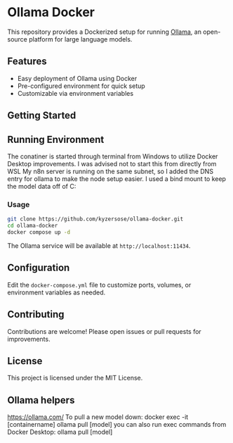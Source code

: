 # Ollama Docker

This repository provides a Dockerized setup for running [Ollama](https://ollama.com/), an open-source platform for large language models.

## Features

- Easy deployment of Ollama using Docker
- Pre-configured environment for quick setup
- Customizable via environment variables

## Getting Started

## Running Environment
The conatiner is started through terminal from Windows to utilize Docker Desktop improvements.
    I was advised not to start this from directly from WSL
My n8n server is running on the same subnet, so I added the DNS entry for ollama to make the node setup easier.
I used a bind mount to keep the model data off of C:

### Usage

```bash
git clone https://github.com/kyzersose/ollama-docker.git
cd ollama-docker
docker compose up -d
```

The Ollama service will be available at `http://localhost:11434`.

## Configuration

Edit the `docker-compose.yml` file to customize ports, volumes, or environment variables as needed.

## Contributing

Contributions are welcome! Please open issues or pull requests for improvements.

## License

This project is licensed under the MIT License.

## Ollama helpers
https://ollama.com/
To pull a new model down:
    docker exec -it [containername] ollama pull [model]
    you can also run exec commands from Docker Desktop: ollama pull [model]